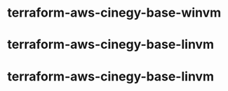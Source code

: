 # terraform-aws-cinegy-base-winvm
# terraform-aws-cinegy-base-linvm
# terraform-aws-cinegy-base-linvm
